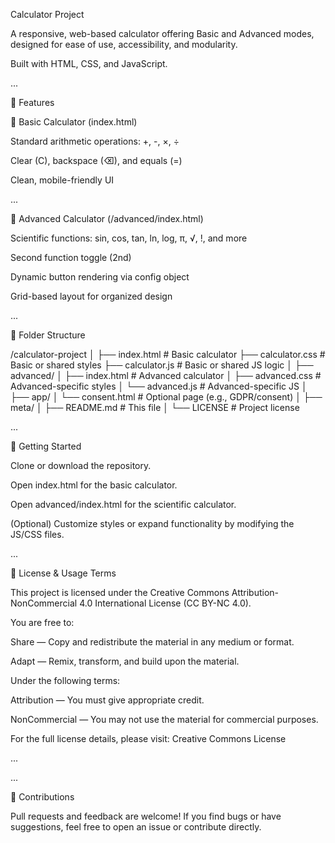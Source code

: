 Calculator Project

A responsive, web-based calculator offering Basic and Advanced modes, designed for ease of use, accessibility, and modularity.

Built with HTML, CSS, and JavaScript.

...

🧮 Features

🔹 Basic Calculator (index.html)

Standard arithmetic operations: +, -, ×, ÷

Clear (C), backspace (⌫), and equals (=)

Clean, mobile-friendly UI

...

🔸 Advanced Calculator (/advanced/index.html)

Scientific functions: sin, cos, tan, ln, log, π, √, !, and more

Second function toggle (2nd)

Dynamic button rendering via config object

Grid-based layout for organized design

...

📁 Folder Structure

/calculator-project
│
├── index.html        # Basic calculator
├── calculator.css    # Basic or shared styles
├── calculator.js     # Basic or shared JS logic
│
├── advanced/
│   ├── index.html    # Advanced calculator
│   ├── advanced.css  # Advanced-specific styles
│   └── advanced.js   # Advanced-specific JS
│
├── app/
│   └── consent.html  # Optional page (e.g., GDPR/consent)
│
├── meta/
│   ├── README.md     # This file
│   └── LICENSE       # Project license

...

🚀 Getting Started

Clone or download the repository.

Open index.html for the basic calculator.

Open advanced/index.html for the scientific calculator.

(Optional) Customize styles or expand functionality by modifying the JS/CSS files.

...

📜 License & Usage Terms

This project is licensed under the Creative Commons Attribution-NonCommercial 4.0 International License (CC BY-NC 4.0).

You are free to:

Share — Copy and redistribute the material in any medium or format.

Adapt — Remix, transform, and build upon the material.

Under the following terms:

Attribution — You must give appropriate credit.

NonCommercial — You may not use the material for commercial purposes.

For the full license details, please visit: Creative Commons License

...


...

🙌 Contributions

Pull requests and feedback are welcome!
If you find bugs or have suggestions, feel free to open an issue or contribute directly.
